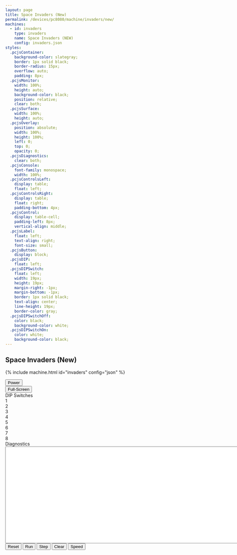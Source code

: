 ```yaml
---
layout: page
title: Space Invaders (New)
permalink: /devices/pc8080/machine/invaders/new/
machines:
  - id: invaders
    type: invaders
    name: Space Invaders (NEW)
    config: invaders.json
styles:
  .pcjsContainer:
    background-color: slategray;
    border: 1px solid black;
    border-radius: 15px;
    overflow: auto;
    padding: 8px;
  .pcjsMonitor:
    width: 100%;
    height: auto;
    background-color: black;
    position: relative;
    clear: both;
  .pcjsSurface:
    width: 100%;
    height: auto;
  .pcjsOverlay:
    position: absolute;
    width: 100%;
    height: 100%;
    left: 0;
    top: 0;
    opacity: 0;
  .pcjsDiagnostics:
    clear: both;
  .pcjsConsole:
    font-family: monospace;
    width: 100%;
  .pcjsControlsLeft:
    display: table;
    float: left;
  .pcjsControlsRight:
    display: table;
    float: right;
    padding-bottom: 4px;
  .pcjsControl:
    display: table-cell;
    padding-left: 8px;
    vertical-align: middle;
  .pcjsLabel:
    float: left;
    text-align: right;
    font-size: small;
  .pcjsButton:
    display: block;
  .pcjsDIP:
    float: left;
  .pcjsDIPSwitch:
    float: left;
    width: 19px;
    height: 19px;
    margin-right: -1px;
    margin-bottom: -1px;
    border: 1px solid black;
    text-align: center;
    line-height: 19px;
    border-color: gray;
  .pcjsDIPSwitchOff:
    color: black;
    background-color: white;
  .pcjsDIPSwitchOn:
    color: white;
    background-color: black;
---
```


Space Invaders (New)
--------------------

{% include machine.html id="invaders" config="json" %}

<div id="invaders" class="pcjsContainer">
  <div class="pcjsControlsRight">
    <div class="pcjsControl"><button class="pcjsButton" id="powerInvaders">Power</button></div>
    <div class="pcjsControl"><button class="pcjsButton" id="zoomInvaders">Full-Screen</button></div>
  </div>
  <div id="monitorInvaders" class="pcjsMonitor"></div>
  <div class="pcjsControlsLeft">
    <div class="pcjsDIP">
      <div>DIP Switches</div>
      <div id="sw1" class="pcjsDIPSwitch pcjsDIPSwitchOff">1</div>
      <div id="sw2" class="pcjsDIPSwitch pcjsDIPSwitchOff">2</div>
      <div id="sw3" class="pcjsDIPSwitch pcjsDIPSwitchOff">3</div>
      <div id="sw4" class="pcjsDIPSwitch pcjsDIPSwitchOff">4</div>
      <div id="sw5" class="pcjsDIPSwitch pcjsDIPSwitchOff">5</div>
      <div id="sw6" class="pcjsDIPSwitch pcjsDIPSwitchOff">6</div>
      <div id="sw7" class="pcjsDIPSwitch pcjsDIPSwitchOff">7</div>
      <div id="sw8" class="pcjsDIPSwitch pcjsDIPSwitchOff">8</div>
    </div>
  </div>
</div>
<div class="pcjsDiagnostics">
  <div>
    <div>Diagnostics</div>
    <textarea id="printInvaders" class="pcjsConsole" cols="128" rows="20"></textarea>
  </div>
  <button id="resetInvaders">Reset</button>
  <button id="runInvaders">Run</button>
  <button id="stepInvaders">Step</button>
  <button id="clearInvaders">Clear</button>
  <button id="setSpeedInvaders">Speed</button>
</div>

